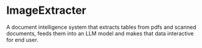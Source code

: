 # ImageExtracter
A document intelligence system that extracts tables from pdfs and scanned documents, feeds them into an LLM model and makes that data interactive for end user.
